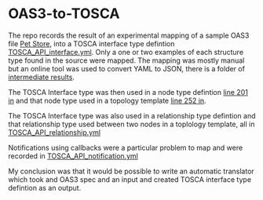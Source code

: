 # OAS3-to-TOSCA

The repo records the result of an experimental mapping of a sample OAS3 file [Pet Store](Pet.json), into a TOSCA interface type defintion [TOSCA_API_interface.yml](TOSCA_API_interface.yml). Only a one or two examples of each structure type found in the source were mapped. The mapping was mostly manual but an online tool was used to convert YAML to JSON, there is a folder of [intermediate results](intermediate-steps).

The TOSCA Interface type was then used in a node type defintion [line 201 in](TOSCA_API_interface.yml) and that node type used in a topology template [line 252 in](TOSCA_API_interface.yml).

The TOSCA Interface type was also used in a relationship type defintion and that relationship type used between two nodes in a toplology template, all in [TOSCA_API_relationship.yml](TOSCA_API_relationship.yml)

Notifications using callbacks were a particular problem to map and were recorded in [TOSCA_API_notification.yml](TOSCA_API_notification.yml)

My conclusion was that it would be possible to write an automatic translator which took and OAS3 spec and an input and created TOSCA interface type defintion as an output.

